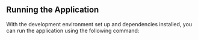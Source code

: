 
## Running the Application

With the development environment set up and dependencies installed, you can run the application using the following command:
